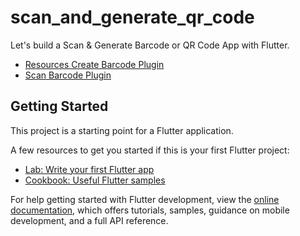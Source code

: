 # scan_and_generate_qr_code

Let's build a Scan & Generate Barcode or QR Code App with Flutter. 

- [Resources Create Barcode Plugin](https://pub.dev/packages/barcode_widget)
- [Scan Barcode Plugin](https://pub.dev/packages/flutter_barcode_scanner)

## Getting Started

This project is a starting point for a Flutter application.

A few resources to get you started if this is your first Flutter project:

- [Lab: Write your first Flutter app](https://docs.flutter.dev/get-started/codelab)
- [Cookbook: Useful Flutter samples](https://docs.flutter.dev/cookbook)

For help getting started with Flutter development, view the
[online documentation](https://docs.flutter.dev/), which offers tutorials,
samples, guidance on mobile development, and a full API reference.
